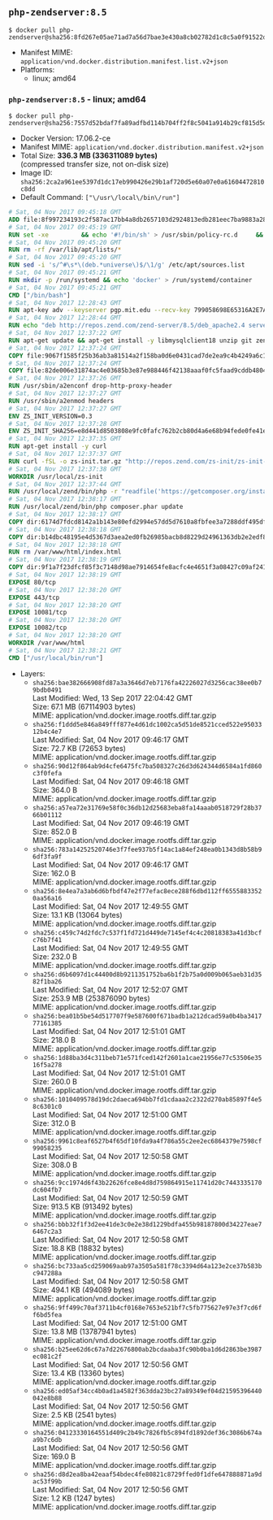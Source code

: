 ## `php-zendserver:8.5`

```console
$ docker pull php-zendserver@sha256:8fd267e05ae71ad7a56d7bae3e430a8cb02782d1c8c5a0f91522d7d14aa3e61c
```

-	Manifest MIME: `application/vnd.docker.distribution.manifest.list.v2+json`
-	Platforms:
	-	linux; amd64

### `php-zendserver:8.5` - linux; amd64

```console
$ docker pull php-zendserver@sha256:7557d52bdaf7fa89adfbd114b704ff2f8c5041a914b29cf815d5d219bd685ba6
```

-	Docker Version: 17.06.2-ce
-	Manifest MIME: `application/vnd.docker.distribution.manifest.v2+json`
-	Total Size: **336.3 MB (336311089 bytes)**  
	(compressed transfer size, not on-disk size)
-	Image ID: `sha256:2ca2a961ee5397d1dc17eb990426e29b1af720d5e60a07e0a61604472810c8dd`
-	Default Command: `["\/usr\/local\/bin\/run"]`

```dockerfile
# Sat, 04 Nov 2017 09:45:18 GMT
ADD file:8f997234193c2f587ac17bb4a8db2657103d2924813edb281eec7ba9883a2806 in / 
# Sat, 04 Nov 2017 09:45:19 GMT
RUN set -xe 		&& echo '#!/bin/sh' > /usr/sbin/policy-rc.d 	&& echo 'exit 101' >> /usr/sbin/policy-rc.d 	&& chmod +x /usr/sbin/policy-rc.d 		&& dpkg-divert --local --rename --add /sbin/initctl 	&& cp -a /usr/sbin/policy-rc.d /sbin/initctl 	&& sed -i 's/^exit.*/exit 0/' /sbin/initctl 		&& echo 'force-unsafe-io' > /etc/dpkg/dpkg.cfg.d/docker-apt-speedup 		&& echo 'DPkg::Post-Invoke { "rm -f /var/cache/apt/archives/*.deb /var/cache/apt/archives/partial/*.deb /var/cache/apt/*.bin || true"; };' > /etc/apt/apt.conf.d/docker-clean 	&& echo 'APT::Update::Post-Invoke { "rm -f /var/cache/apt/archives/*.deb /var/cache/apt/archives/partial/*.deb /var/cache/apt/*.bin || true"; };' >> /etc/apt/apt.conf.d/docker-clean 	&& echo 'Dir::Cache::pkgcache ""; Dir::Cache::srcpkgcache "";' >> /etc/apt/apt.conf.d/docker-clean 		&& echo 'Acquire::Languages "none";' > /etc/apt/apt.conf.d/docker-no-languages 		&& echo 'Acquire::GzipIndexes "true"; Acquire::CompressionTypes::Order:: "gz";' > /etc/apt/apt.conf.d/docker-gzip-indexes 		&& echo 'Apt::AutoRemove::SuggestsImportant "false";' > /etc/apt/apt.conf.d/docker-autoremove-suggests
# Sat, 04 Nov 2017 09:45:20 GMT
RUN rm -rf /var/lib/apt/lists/*
# Sat, 04 Nov 2017 09:45:20 GMT
RUN sed -i 's/^#\s*\(deb.*universe\)$/\1/g' /etc/apt/sources.list
# Sat, 04 Nov 2017 09:45:21 GMT
RUN mkdir -p /run/systemd && echo 'docker' > /run/systemd/container
# Sat, 04 Nov 2017 09:45:21 GMT
CMD ["/bin/bash"]
# Sat, 04 Nov 2017 12:28:43 GMT
RUN apt-key adv --keyserver pgp.mit.edu --recv-key 799058698E65316A2E7A4FF42EAE1437F7D2C623
# Sat, 04 Nov 2017 12:28:44 GMT
RUN echo "deb http://repos.zend.com/zend-server/8.5/deb_apache2.4 server non-free" >> /etc/apt/sources.list.d/zend-server.list
# Sat, 04 Nov 2017 12:37:22 GMT
RUN apt-get update && apt-get install -y libmysqlclient18 unzip git zend-server-php-5.6 && /usr/local/zend/bin/zendctl.sh stop
# Sat, 04 Nov 2017 12:37:24 GMT
COPY file:9067f1585f25b36ab3a81514a2f158ba0d6e0431cad7de2ea9c4b4249a6c134f in /etc/ 
# Sat, 04 Nov 2017 12:37:24 GMT
COPY file:82de006e31874ac4e03685b3e87e988446f42138aaaf0fc5faad9cddb48040ba in /etc/apache2/conf-available 
# Sat, 04 Nov 2017 12:37:26 GMT
RUN /usr/sbin/a2enconf drop-http-proxy-header
# Sat, 04 Nov 2017 12:37:27 GMT
RUN /usr/sbin/a2enmod headers
# Sat, 04 Nov 2017 12:37:27 GMT
ENV ZS_INIT_VERSION=0.3
# Sat, 04 Nov 2017 12:37:28 GMT
ENV ZS_INIT_SHA256=e8d441d8503808e9fc0fafc762b2cb80d4a6e68b94fede0fe41efdeac10800cb
# Sat, 04 Nov 2017 12:37:35 GMT
RUN apt-get install -y curl
# Sat, 04 Nov 2017 12:37:37 GMT
RUN curl -fSL -o zs-init.tar.gz "http://repos.zend.com/zs-init/zs-init-docker-${ZS_INIT_VERSION}.tar.gz"     && echo "${ZS_INIT_SHA256} *zs-init.tar.gz" | sha256sum -c -     && mkdir /usr/local/zs-init     && tar xzf zs-init.tar.gz --strip-components=1 -C /usr/local/zs-init     && rm zs-init.tar.gz
# Sat, 04 Nov 2017 12:37:38 GMT
WORKDIR /usr/local/zs-init
# Sat, 04 Nov 2017 12:37:44 GMT
RUN /usr/local/zend/bin/php -r "readfile('https://getcomposer.org/installer');" | /usr/local/zend/bin/php
# Sat, 04 Nov 2017 12:38:17 GMT
RUN /usr/local/zend/bin/php composer.phar update
# Sat, 04 Nov 2017 12:38:17 GMT
COPY dir:6174d7fdcd8142a1b143e80efd2994e57dd5d7610a8fbfee3a7288ddf495dfdf in /usr/local/bin 
# Sat, 04 Nov 2017 12:38:18 GMT
COPY dir:b14dbc48195e4d5367d3aea2ed0fb26985bacb8d8229d24961363db2e2edf8f0 in /usr/local/zend/var/plugins/ 
# Sat, 04 Nov 2017 12:38:18 GMT
RUN rm /var/www/html/index.html
# Sat, 04 Nov 2017 12:38:19 GMT
COPY dir:9f1a7f23dfcf85f3c7148d98ae7914654fe8acfc4e4651f3a08427c09af24198 in /var/www/html 
# Sat, 04 Nov 2017 12:38:19 GMT
EXPOSE 80/tcp
# Sat, 04 Nov 2017 12:38:20 GMT
EXPOSE 443/tcp
# Sat, 04 Nov 2017 12:38:20 GMT
EXPOSE 10081/tcp
# Sat, 04 Nov 2017 12:38:20 GMT
EXPOSE 10082/tcp
# Sat, 04 Nov 2017 12:38:20 GMT
WORKDIR /var/www/html
# Sat, 04 Nov 2017 12:38:21 GMT
CMD ["/usr/local/bin/run"]
```

-	Layers:
	-	`sha256:bae382666908fd87a3a3646d7eb7176fa42226027d3256cac38ee0b79bdb0491`  
		Last Modified: Wed, 13 Sep 2017 22:04:42 GMT  
		Size: 67.1 MB (67114903 bytes)  
		MIME: application/vnd.docker.image.rootfs.diff.tar.gzip
	-	`sha256:f1ddd5e846a849fff877e4d61dc1002ca5d51de8521cced522e9503312b4c4e7`  
		Last Modified: Sat, 04 Nov 2017 09:46:17 GMT  
		Size: 72.7 KB (72653 bytes)  
		MIME: application/vnd.docker.image.rootfs.diff.tar.gzip
	-	`sha256:90d12f864ab9d4cfe6475fc7ba508327c26d3d624344d6584a1fd860c3f0fefa`  
		Last Modified: Sat, 04 Nov 2017 09:46:18 GMT  
		Size: 364.0 B  
		MIME: application/vnd.docker.image.rootfs.diff.tar.gzip
	-	`sha256:a57ea72e31769e58f0c36db12d25683eba8fa14aaab0518729f28b3766b01112`  
		Last Modified: Sat, 04 Nov 2017 09:46:19 GMT  
		Size: 852.0 B  
		MIME: application/vnd.docker.image.rootfs.diff.tar.gzip
	-	`sha256:783a14252520746e3f7fee937b5f14ac1a84ef248ea0b1343d8b58b96df3fa9f`  
		Last Modified: Sat, 04 Nov 2017 09:46:17 GMT  
		Size: 162.0 B  
		MIME: application/vnd.docker.image.rootfs.diff.tar.gzip
	-	`sha256:8e4ea7a3ab6d6bfbdf47e2f77efac8ece288f6dbd112ff65558833520aa56a16`  
		Last Modified: Sat, 04 Nov 2017 12:49:55 GMT  
		Size: 13.1 KB (13064 bytes)  
		MIME: application/vnd.docker.image.rootfs.diff.tar.gzip
	-	`sha256:c459c74d2fdc7c537f1fd721d449de7145ef4c4c20818383a41d3bcfc76b7f41`  
		Last Modified: Sat, 04 Nov 2017 12:49:55 GMT  
		Size: 232.0 B  
		MIME: application/vnd.docker.image.rootfs.diff.tar.gzip
	-	`sha256:d6b6097d1c44400d8b9211351752ba6b1f2b75a0d009b065aeb31d3582f1ba26`  
		Last Modified: Sat, 04 Nov 2017 12:52:07 GMT  
		Size: 253.9 MB (253876090 bytes)  
		MIME: application/vnd.docker.image.rootfs.diff.tar.gzip
	-	`sha256:bea01b5be54d517707f9e587600f671badb1a212dcad59a0b4ba341777161385`  
		Last Modified: Sat, 04 Nov 2017 12:51:01 GMT  
		Size: 218.0 B  
		MIME: application/vnd.docker.image.rootfs.diff.tar.gzip
	-	`sha256:1d88ba3d4c311beb71e571fced142f2601a1cae21956e77c53506e3516f5a278`  
		Last Modified: Sat, 04 Nov 2017 12:51:01 GMT  
		Size: 260.0 B  
		MIME: application/vnd.docker.image.rootfs.diff.tar.gzip
	-	`sha256:1010409578d19dc2daeca694bb7fd1cdaaa2c2322d270ab85897f4e58c6301c0`  
		Last Modified: Sat, 04 Nov 2017 12:51:00 GMT  
		Size: 312.0 B  
		MIME: application/vnd.docker.image.rootfs.diff.tar.gzip
	-	`sha256:9961c8eaf6527b4f65df10fda9a4f786a55c2ee2ec6864379e7598cf99058235`  
		Last Modified: Sat, 04 Nov 2017 12:50:58 GMT  
		Size: 308.0 B  
		MIME: application/vnd.docker.image.rootfs.diff.tar.gzip
	-	`sha256:9cc1974d6f43b22626fce8e4d8d759864915e11741d20c7443335170dc604fb7`  
		Last Modified: Sat, 04 Nov 2017 12:50:59 GMT  
		Size: 913.5 KB (913492 bytes)  
		MIME: application/vnd.docker.image.rootfs.diff.tar.gzip
	-	`sha256:bbb32f1f3d2ee41de3c0e2e38d1229bdfa455b98187800d34227eae76467c2a3`  
		Last Modified: Sat, 04 Nov 2017 12:50:58 GMT  
		Size: 18.8 KB (18832 bytes)  
		MIME: application/vnd.docker.image.rootfs.diff.tar.gzip
	-	`sha256:bc733aa5cd259069aab97a3505a581f78c3394d64a123e2ce37b583bc947288a`  
		Last Modified: Sat, 04 Nov 2017 12:50:58 GMT  
		Size: 494.1 KB (494089 bytes)  
		MIME: application/vnd.docker.image.rootfs.diff.tar.gzip
	-	`sha256:9ff499c70af3711b4cf0168e7653e521bf7c5fb775627e97e3f7cd6ff6bd5fea`  
		Last Modified: Sat, 04 Nov 2017 12:51:00 GMT  
		Size: 13.8 MB (13787941 bytes)  
		MIME: application/vnd.docker.image.rootfs.diff.tar.gzip
	-	`sha256:b25ee62d6c67a7d22676800ab2bcdaaba3fc90b0ba1d6d2863be3987ec081c2f`  
		Last Modified: Sat, 04 Nov 2017 12:50:56 GMT  
		Size: 13.4 KB (13360 bytes)  
		MIME: application/vnd.docker.image.rootfs.diff.tar.gzip
	-	`sha256:ed05af34cc4b0ad1a4582f363dda23bc27a89349ef04d21595396440042e8b88`  
		Last Modified: Sat, 04 Nov 2017 12:50:56 GMT  
		Size: 2.5 KB (2541 bytes)  
		MIME: application/vnd.docker.image.rootfs.diff.tar.gzip
	-	`sha256:04123330164551d409c2b49c7826fb5c894fd1892def36c3086b674aa9b7c6db`  
		Last Modified: Sat, 04 Nov 2017 12:50:56 GMT  
		Size: 169.0 B  
		MIME: application/vnd.docker.image.rootfs.diff.tar.gzip
	-	`sha256:d8d2ea8ba42eaaf54bdec4fe80821c8729ffed0f1dfe647888871a9dac53f99b`  
		Last Modified: Sat, 04 Nov 2017 12:50:56 GMT  
		Size: 1.2 KB (1247 bytes)  
		MIME: application/vnd.docker.image.rootfs.diff.tar.gzip
